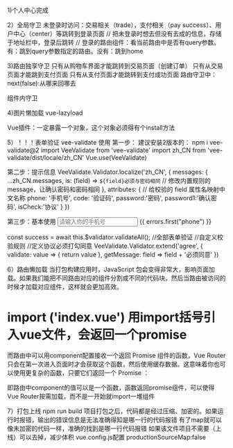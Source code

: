 1)个人中心完成

2）全局守卫
未登录时访问：交易相关（trade），支付相关（pay success）、用户中心（center）等跳转到登录页面
// 把未登录时想去但没有去成的信息，存储于地址栏中，登录后跳转
// 登录的路由组件：看当前路由中是否有query参数。有：跳到query参数指定的路由。没有：跳到home

3)路由独享守卫
只有从购物车界面才能跳转到交易页面（创建订单）
只有从交易页面才能跳到支付页面
只有从支付页面才能跳转到支付成功页面
路由守卫中：next(false):从哪来回哪去

组件内守卫

4)图片懒加载
vue-lazyload

Vue插件：一定暴露一个对象，这个对象必须得有个install方法

5）！！！表单验证   vee-validate 使用
第一步：
建议安装2版本的：   npm i vee-validate@2
import VeeValidate from 'vee-validate'
import zh_CN from 'vee-validate/dist/locale/zh_CN'
Vue.use(VeeValidate)


第二步：提示信息
VeeValidate.Validator.localize('zh_CN', {
messages: {
...zh_CN.messages,
is: (field) => `${field}必须与密码相同` // 修改内置规则的 message，让确认密码和密码相同
},
attributes: { // 给校验的 field 属性名映射中文名称
phone: '手机号',
code: '验证码',
password:'密码',
password1:'确认密码',
isCheck:'协议'
}
})

第三步：基本使用
<input
          placeholder="请输入你的手机号"
          v-model="phone"
          name="phone"
          v-validate="{ required: true, regex: /^1\d{10}$/ }"
          :class="{ invalid: errors.has('phone') }"
        />
<span class="error-msg">{{ errors.first("phone") }}</span>

const success = await this.$validator.validateAll(); //全部表单验证
//自定义校验规则
//定义协议必须打勾同意
VeeValidate.Validator.extend('agree', {
validate: value => {
return value
},
getMessage: field => field + '必须同意'
})


6）路由懒加载
当打包构建应用时，JavaScript 包会变得非常大，影响页面加载。如果我们能把不同路由对应的组件分割成不同的代码块，然后当路由被访问的时候才加载对应组件，这样就会更加高效。
# import ('index.vue') 用import括号引入vue文件，会返回一个promise
而路由中可以用component配置接收一个返回 Promise 组件的函数，Vue Router 只会在第一次进入页面时才会获取这个函数，然后使用缓存数据。这意味着你也可以使用更复杂的函数，只要它们返回一个 Promise ：

即路由中component的值可以是一个函数，函数返回promise组件，可以使得Vue Router按需加载，而不是一开始就import一堆组件

7）打包上线
npm run build
项目打包之后，代码都是经过压缩、加密的。如果运行时报错，输出的错误信息是无法准确得知是哪一行的代码报错
有了map就可以像未加密的代码一样，准确的找到是哪一行代码报错
如果该文件项目不需要（上线）可以去掉，减少体积
vue.config.js配置
productionSourceMap:false